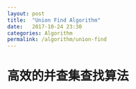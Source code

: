 ```yaml
---
layout: post
title:  "Union Find Algorithm"
date:   2017-10-24 23:30
categories: Algorithm
permalink: /algorithm/union-find
---
```


# 高效的并查集查找算法
